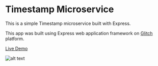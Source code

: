 # Timestamp Microservice

This is a simple Timestamp microservice built with Express.

This app was built using Express web application framework on [Glitch](https://glitch.com/) platform.

[Live Demo](https://humane-seer.glitch.me/)

![alt text](https://github.com/DilanLivera/timestamp-microservice/blob/master/public/img/timestamp-microservice.jpg)
